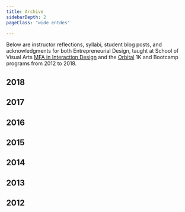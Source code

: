 ```yaml
---
title: Archive
sidebarDepth: 2
pageClass: "wide entdes"

---
```


Below are instructor reflections, syllabi, student blog posts, and acknowledgments for both Entrepreneurial Design, taught at School of Visual Arts [MFA in Interaction Design](http://interactiondesign.sva.edu) and the [Orbital](https://orbital.nyc) 1K and Bootcamp programs from 2012 to 2018.

## 2018

<CourseArchive year="2018"/>

## 2017
<CourseArchive year="2017"/>

## 2016
<CourseArchive year="2016"/>

## 2015
<CourseArchive year="2015"/>

## 2014
<CourseArchive year="2014"/>

## 2013
<CourseArchive year="2013"/>

## 2012
<CourseArchive year="2012"/>
